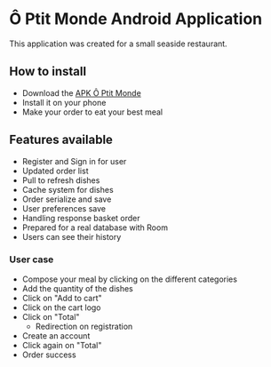 # Ô Ptit Monde Android Application 


This application was created for a small seaside restaurant. 


## How to install 


* Download the [APK Ô Ptit Monde](https://github.com/MathiasBoillot/AndroidERestaurant/releases/tag/1.0)
* Install it on your phone
* Make your order to eat your best meal 


## Features available


* Register and Sign in for user
* Updated order list
* Pull to refresh dishes
* Cache system for dishes
* Order serialize and save
* User preferences save
* Handling response basket order
* Prepared for a real database with Room 
* Users can see their history

### User case


* Compose your meal by clicking on the different categories
* Add the quantity of the dishes
* Click on "Add to cart"
* Click on the cart logo 
* Click on "Total"
  * Redirection on registration
* Create an account
* Click again on "Total"
* Order success

